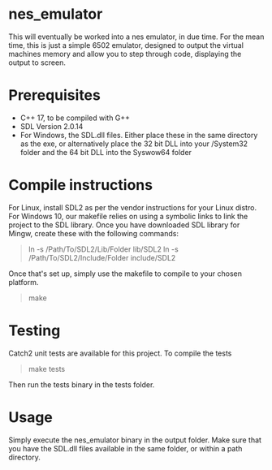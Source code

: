 # nes_emulator
This will eventually be worked into a nes emulator, in due time. For the mean time, this is just a simple 6502 emulator, designed to output the virtual machines memory and allow you to step through code, displaying the output to screen.

# Prerequisites

- C++ 17, to be compiled with G++
- SDL Version 2.0.14 
- For Windows, the SDL.dll files. Either place these in the same directory as the exe, or alternatively place the 32 bit DLL into your /System32 folder and the 64 bit DLL into the Syswow64 folder  

# Compile instructions

For Linux, install SDL2 as per the vendor instructions for your Linux distro.
For Windows 10, our makefile relies on using a symbolic links to link the project to the SDL library. Once you have downloaded SDL library for Mingw, create these with the following commands: 

>  ln -s /Path/To/SDL2/Lib/Folder lib/SDL2
>  ln -s /Path/To/SDL2/Include/Folder include/SDL2

Once that's set up, simply use the makefile to compile to your chosen platform. 
> make

# Testing

Catch2 unit tests are available for this project. To compile the tests
> make tests

Then run the tests binary in the tests folder. 

# Usage

Simply execute the nes_emulator binary in the output folder. Make sure that you have the SDL.dll files available in the same folder, or within a path directory. 